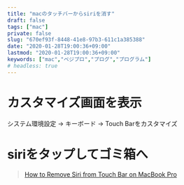 ```yaml
---
title: "macのタッチバーからsiriを消す"
draft: false
tags: ["mac"]
private: false
slug: "670ef93f-8448-41e8-97b3-611c1a385388"
date: "2020-01-28T19:00:36+09:00"
lastmod: "2020-01-28T19:00:36+09:00"
keywords: ["mac","ベジプロ","プログ","プログラム"]
# headless: true
---
```


# カスタマイズ画面を表示
システム環境設定 -> キーボード -> Touch Barをカスタマイズ

# siriをタップしてゴミ箱へ

> [How to Remove Siri from Touch Bar on MacBook Pro](http://osxdaily.com/2017/07/24/remove-siri-touch-bar-mac/)
